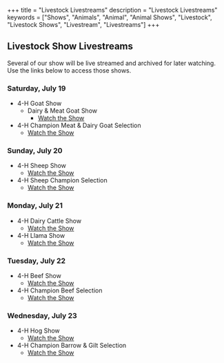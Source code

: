 +++
title = "Livestock Livestreams"
description = "Livestock Livestreams"
keywords = ["Shows", "Animals", "Animal", "Animal Shows", "Livestock", "Livestock Shows", "Livestream", "Livestreams"]
+++

## Livestock Show Livestreams

Several of our show will be live streamed and archived for later watching. Use the links below to access those shows.

### Saturday, July 19

* 4-H Goat Show
  * Dairy & Meat Goat Show
    * [Watch the Show](https://youtube.com/live/XPgXzoA1yuo?feature=share)
* 4-H Champion Meat & Dairy Goat Selection
  * [Watch the Show](https://youtube.com/live/9qb13y0gJ_M?feature=share)

### Sunday, July 20

* 4-H Sheep Show
  * [Watch the Show](https://youtube.com/live/KsR0y5z37Sw?feature=share)
* 4-H Sheep Champion Selection
  * [Watch the Show](https://youtube.com/live/L5DzdXXpIg4?feature=share)

### Monday, July 21

* 4-H Dairy Cattle Show
  * [Watch the Show](https://youtube.com/live/ww-aL6sAvTg?feature=share)
* 4-H Llama Show
  * [Watch the Show](https://youtube.com/live/vzFBqMt_3l0?feature=share)

### Tuesday, July 22

* 4-H Beef Show
  * [Watch the Show](https://youtube.com/live/jJqz4c6F494?feature=share)
* 4-H Champion Beef Selection
  * [Watch the Show](https://youtube.com/live/3Qc_7nBZxYQ?feature=share)

### Wednesday, July 23

* 4-H Hog Show
  * [Watch the Show](https://youtube.com/live/K9L9oBEFt8o?feature=share)
* 4-H Champion Barrow & Gilt Selection
  * [Watch the Show](https://youtube.com/live/9pIV-fSowPE?feature=share)
